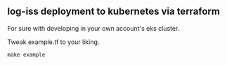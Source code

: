 ## log-iss deployment to kubernetes via terraform
For sure with developing in your own account's eks cluster.

Tweak example.tf to your liking.
```
make example
```
